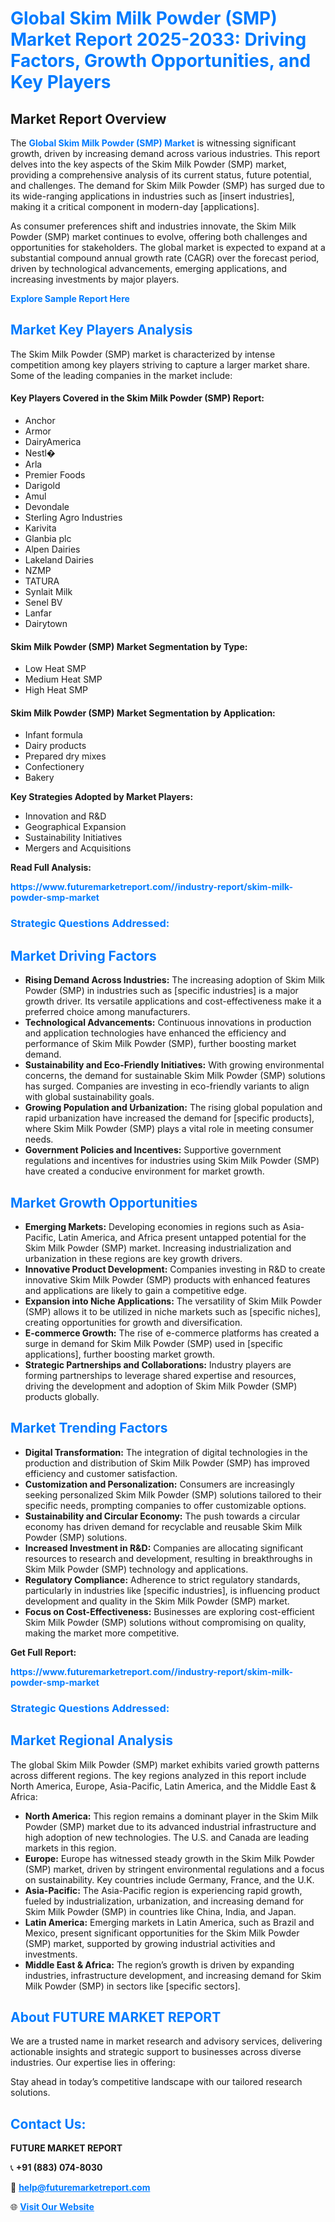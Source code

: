 <h1 style="color: #007BFF;">Global Skim Milk Powder (SMP) Market Report 2025-2033: Driving Factors, Growth Opportunities, and Key Players</h1>

<section id="overview">
<h2>Market Report Overview</h2>
<p>The <a href="https://www.futuremarketreport.com//industry-report/skim-milk-powder-smp-market" style="color: #007BFF; text-decoration: none;"><strong>Global Skim Milk Powder (SMP) Market</strong></a> is witnessing significant growth, driven by increasing demand across various industries. This report delves into the key aspects of the Skim Milk Powder (SMP) market, providing a comprehensive analysis of its current status, future potential, and challenges. The demand for Skim Milk Powder (SMP) has surged due to its wide-ranging applications in industries such as [insert industries], making it a critical component in modern-day [applications].</p>
<p>As consumer preferences shift and industries innovate, the Skim Milk Powder (SMP) market continues to evolve, offering both challenges and opportunities for stakeholders. The global market is expected to expand at a substantial compound annual growth rate (CAGR) over the forecast period, driven by technological advancements, emerging applications, and increasing investments by major players.</p>
</section>

<section id="overview">
<p><a href="https://www.futuremarketreport.com//request-sample/reportId=88518" style="color: #007BFF; text-decoration: none;"><strong>Explore Sample Report Here</strong></a></p>
</section>

<section id="key-players">
<h2 style="color: #007BFF;">Market Key Players Analysis</h2>
<p>The Skim Milk Powder (SMP) market is characterized by intense competition among key players striving to capture a larger market share. Some of the leading companies in the market include:</p>
<h4>Key Players Covered in the Skim Milk Powder (SMP) Report:</h4>
<ul><li>Anchor</li><li>Armor</li><li>DairyAmerica</li><li>Nestl�</li><li>Arla</li><li>Premier Foods</li><li>Darigold</li><li>Amul</li><li>Devondale</li><li>Sterling Agro Industries</li><li>Karivita</li><li>Glanbia plc</li><li>Alpen Dairies</li><li>Lakeland Dairies</li><li>NZMP</li><li>TATURA</li><li>Synlait Milk</li><li>Senel BV</li><li>Lanfar</li><li>Dairytown</li></ul>
<h4>Skim Milk Powder (SMP) Market Segmentation by Type:</h4>
<ul><li>Low Heat SMP</li><li>Medium Heat SMP</li><li>High Heat SMP</li></ul>

<h4>Skim Milk Powder (SMP) Market Segmentation by Application:</h4>
<ul><li>Infant formula</li><li>Dairy products</li><li>Prepared dry mixes</li><li>Confectionery</li><li>Bakery</li></ul>
<p><strong>Key Strategies Adopted by Market Players:</strong></p>
<ul>
<li>Innovation and R&D</li>
<li>Geographical Expansion</li>
<li>Sustainability Initiatives</li>
<li>Mergers and Acquisitions</li>
</ul>
</section>

<section>
<p><strong>Read Full Analysis: </strong></p><a href="https://www.futuremarketreport.com//industry-report/skim-milk-powder-smp-market" style="color: #007BFF; text-decoration: none;"><strong>https://www.futuremarketreport.com//industry-report/skim-milk-powder-smp-market</strong></a>
<h3 style="color: #007BFF;">Strategic Questions Addressed:</h3>
</section>

<section id="driving-factors">
<h2 style="color: #007BFF;">Market Driving Factors</h2>
<ul>
<li><strong>Rising Demand Across Industries:</strong> The increasing adoption of Skim Milk Powder (SMP) in industries such as [specific industries] is a major growth driver. Its versatile applications and cost-effectiveness make it a preferred choice among manufacturers.</li>
<li><strong>Technological Advancements:</strong> Continuous innovations in production and application technologies have enhanced the efficiency and performance of Skim Milk Powder (SMP), further boosting market demand.</li>
<li><strong>Sustainability and Eco-Friendly Initiatives:</strong> With growing environmental concerns, the demand for sustainable Skim Milk Powder (SMP) solutions has surged. Companies are investing in eco-friendly variants to align with global sustainability goals.</li>
<li><strong>Growing Population and Urbanization:</strong> The rising global population and rapid urbanization have increased the demand for [specific products], where Skim Milk Powder (SMP) plays a vital role in meeting consumer needs.</li>
<li><strong>Government Policies and Incentives:</strong> Supportive government regulations and incentives for industries using Skim Milk Powder (SMP) have created a conducive environment for market growth.</li>
</ul>
</section>

<section id="growth-opportunities">
<h2 style="color: #007BFF;">Market Growth Opportunities</h2>
<ul>
<li><strong>Emerging Markets:</strong> Developing economies in regions such as Asia-Pacific, Latin America, and Africa present untapped potential for the Skim Milk Powder (SMP) market. Increasing industrialization and urbanization in these regions are key growth drivers.</li>
<li><strong>Innovative Product Development:</strong> Companies investing in R&D to create innovative Skim Milk Powder (SMP) products with enhanced features and applications are likely to gain a competitive edge.</li>
<li><strong>Expansion into Niche Applications:</strong> The versatility of Skim Milk Powder (SMP) allows it to be utilized in niche markets such as [specific niches], creating opportunities for growth and diversification.</li>
<li><strong>E-commerce Growth:</strong> The rise of e-commerce platforms has created a surge in demand for Skim Milk Powder (SMP) used in [specific applications], further boosting market growth.</li>
<li><strong>Strategic Partnerships and Collaborations:</strong> Industry players are forming partnerships to leverage shared expertise and resources, driving the development and adoption of Skim Milk Powder (SMP) products globally.</li>
</ul>
</section>

<section id="trending-factors">
<h2 style="color: #007BFF;">Market Trending Factors</h2>
<ul>
<li><strong>Digital Transformation:</strong> The integration of digital technologies in the production and distribution of Skim Milk Powder (SMP) has improved efficiency and customer satisfaction.</li>
<li><strong>Customization and Personalization:</strong> Consumers are increasingly seeking personalized Skim Milk Powder (SMP) solutions tailored to their specific needs, prompting companies to offer customizable options.</li>
<li><strong>Sustainability and Circular Economy:</strong> The push towards a circular economy has driven demand for recyclable and reusable Skim Milk Powder (SMP) solutions.</li>
<li><strong>Increased Investment in R&D:</strong> Companies are allocating significant resources to research and development, resulting in breakthroughs in Skim Milk Powder (SMP) technology and applications.</li>
<li><strong>Regulatory Compliance:</strong> Adherence to strict regulatory standards, particularly in industries like [specific industries], is influencing product development and quality in the Skim Milk Powder (SMP) market.</li>
<li><strong>Focus on Cost-Effectiveness:</strong> Businesses are exploring cost-efficient Skim Milk Powder (SMP) solutions without compromising on quality, making the market more competitive.</li>
</ul>
</section>

<section>
<p><strong>Get Full Report: </strong></p><a href="https://www.futuremarketreport.com//industry-report/skim-milk-powder-smp-market" style="color: #007BFF; text-decoration: none;"><strong>https://www.futuremarketreport.com//industry-report/skim-milk-powder-smp-market</strong></a>
<h3 style="color: #007BFF;">Strategic Questions Addressed:</h3>
</section>


<section id="regional-analysis">
<h2 style="color: #007BFF;">Market Regional Analysis</h2>
<p>The global Skim Milk Powder (SMP) market exhibits varied growth patterns across different regions. The key regions analyzed in this report include North America, Europe, Asia-Pacific, Latin America, and the Middle East & Africa:</p>
<ul>
<li><strong>North America:</strong> This region remains a dominant player in the Skim Milk Powder (SMP) market due to its advanced industrial infrastructure and high adoption of new technologies. The U.S. and Canada are leading markets in this region.</li>
<li><strong>Europe:</strong> Europe has witnessed steady growth in the Skim Milk Powder (SMP) market, driven by stringent environmental regulations and a focus on sustainability. Key countries include Germany, France, and the U.K.</li>
<li><strong>Asia-Pacific:</strong> The Asia-Pacific region is experiencing rapid growth, fueled by industrialization, urbanization, and increasing demand for Skim Milk Powder (SMP) in countries like China, India, and Japan.</li>
<li><strong>Latin America:</strong> Emerging markets in Latin America, such as Brazil and Mexico, present significant opportunities for the Skim Milk Powder (SMP) market, supported by growing industrial activities and investments.</li>
<li><strong>Middle East & Africa:</strong> The region’s growth is driven by expanding industries, infrastructure development, and increasing demand for Skim Milk Powder (SMP) in sectors like [specific sectors].</li>
</ul>
</section>

<footer>
<h2 style="color: #007BFF;">About FUTURE MARKET REPORT</h2>
<p>We are a trusted name in market research and advisory services, delivering actionable insights and strategic support to businesses across diverse industries. Our expertise lies in offering:</p>

<p>Stay ahead in today’s competitive landscape with our tailored research solutions.</p>

<h2 style="color: #007BFF;">Contact Us:</h2>
<p><strong>FUTURE MARKET REPORT</strong></p>
<p>📞 <strong>+91 (883) 074-8030</strong></p>
<p>📧 <strong><a href="mailto:help@futuremarketreport.com" style="color: #007BFF;">help@futuremarketreport.com</a></strong></p>
<p>🌐 <strong><a href="https://www.futuremarketreport.com/" style="color: #007BFF;">Visit Our Website</a></strong></p>
</footer>